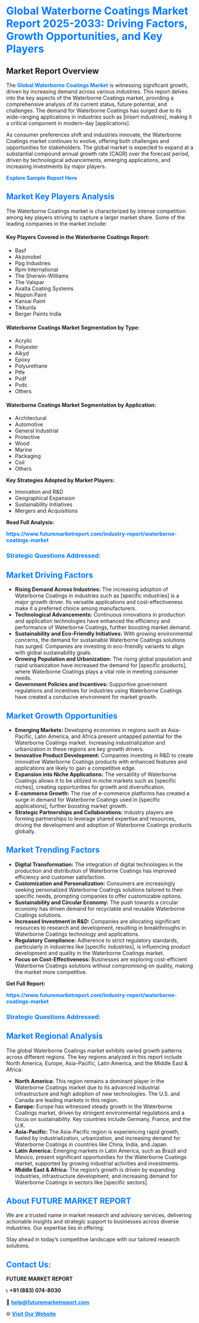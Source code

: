 <h1 style="color: #007BFF;">Global Waterborne Coatings Market Report 2025-2033: Driving Factors, Growth Opportunities, and Key Players</h1>

<section id="overview">
<h2>Market Report Overview</h2>
<p>The <a href="https://www.futuremarketreport.com/industry-report/waterborne-coatings-market" style="color: #007BFF; text-decoration: none;"><strong>Global Waterborne Coatings Market</strong></a> is witnessing significant growth, driven by increasing demand across various industries. This report delves into the key aspects of the Waterborne Coatings market, providing a comprehensive analysis of its current status, future potential, and challenges. The demand for Waterborne Coatings has surged due to its wide-ranging applications in industries such as [insert industries], making it a critical component in modern-day [applications].</p>
<p>As consumer preferences shift and industries innovate, the Waterborne Coatings market continues to evolve, offering both challenges and opportunities for stakeholders. The global market is expected to expand at a substantial compound annual growth rate (CAGR) over the forecast period, driven by technological advancements, emerging applications, and increasing investments by major players.</p>
</section>

<section id="overview">
<p><a href="https://www.futuremarketreport.com/request-sample/reportId=31140" style="color: #007BFF; text-decoration: none;"><strong>Explore Sample Report Here</strong></a></p>
</section>

<section id="key-players">
<h2 style="color: #007BFF;">Market Key Players Analysis</h2>
<p>The Waterborne Coatings market is characterized by intense competition among key players striving to capture a larger market share. Some of the leading companies in the market include:</p>
<h4>Key Players Covered in the Waterborne Coatings Report:</h4>
<ul><li>Basf</li><li>Akzonobel</li><li>Ppg Industries</li><li>Rpm International</li><li>The Sherwin-Williams</li><li>The Valspar</li><li>Axalta Coating Systems</li><li>Nippon Paint</li><li>Kansai Paint</li><li>Tikkurila</li><li>Berger Paints India</li></ul>
<h4>Waterborne Coatings Market Segmentation by Type:</h4>
<ul><li>Acrylic</li><li>Polyester</li><li>Alkyd</li><li>Epoxy</li><li>Polyurethane</li><li>Ptfe</li><li>Pvdf</li><li>Pvdc</li><li>Others</li></ul>

<h4>Waterborne Coatings Market Segmentation by Application:</h4>
<ul><li>Architectural</li><li>Automotive</li><li>General Industrial</li><li>Protective</li><li>Wood</li><li>Marine</li><li>Packaging</li><li>Coil</li><li>Others</li></ul>
<p><strong>Key Strategies Adopted by Market Players:</strong></p>
<ul>
<li>Innovation and R&D</li>
<li>Geographical Expansion</li>
<li>Sustainability Initiatives</li>
<li>Mergers and Acquisitions</li>
</ul>
</section>

<section>
<p><strong>Read Full Analysis: </strong></p><a href="https://www.futuremarketreport.com/industry-report/waterborne-coatings-market" style="color: #007BFF; text-decoration: none;"><strong>https://www.futuremarketreport.com/industry-report/waterborne-coatings-market</strong></a>
<h3 style="color: #007BFF;">Strategic Questions Addressed:</h3>
</section>

<section id="driving-factors">
<h2 style="color: #007BFF;">Market Driving Factors</h2>
<ul>
<li><strong>Rising Demand Across Industries:</strong> The increasing adoption of Waterborne Coatings in industries such as [specific industries] is a major growth driver. Its versatile applications and cost-effectiveness make it a preferred choice among manufacturers.</li>
<li><strong>Technological Advancements:</strong> Continuous innovations in production and application technologies have enhanced the efficiency and performance of Waterborne Coatings, further boosting market demand.</li>
<li><strong>Sustainability and Eco-Friendly Initiatives:</strong> With growing environmental concerns, the demand for sustainable Waterborne Coatings solutions has surged. Companies are investing in eco-friendly variants to align with global sustainability goals.</li>
<li><strong>Growing Population and Urbanization:</strong> The rising global population and rapid urbanization have increased the demand for [specific products], where Waterborne Coatings plays a vital role in meeting consumer needs.</li>
<li><strong>Government Policies and Incentives:</strong> Supportive government regulations and incentives for industries using Waterborne Coatings have created a conducive environment for market growth.</li>
</ul>
</section>

<section id="growth-opportunities">
<h2 style="color: #007BFF;">Market Growth Opportunities</h2>
<ul>
<li><strong>Emerging Markets:</strong> Developing economies in regions such as Asia-Pacific, Latin America, and Africa present untapped potential for the Waterborne Coatings market. Increasing industrialization and urbanization in these regions are key growth drivers.</li>
<li><strong>Innovative Product Development:</strong> Companies investing in R&D to create innovative Waterborne Coatings products with enhanced features and applications are likely to gain a competitive edge.</li>
<li><strong>Expansion into Niche Applications:</strong> The versatility of Waterborne Coatings allows it to be utilized in niche markets such as [specific niches], creating opportunities for growth and diversification.</li>
<li><strong>E-commerce Growth:</strong> The rise of e-commerce platforms has created a surge in demand for Waterborne Coatings used in [specific applications], further boosting market growth.</li>
<li><strong>Strategic Partnerships and Collaborations:</strong> Industry players are forming partnerships to leverage shared expertise and resources, driving the development and adoption of Waterborne Coatings products globally.</li>
</ul>
</section>

<section id="trending-factors">
<h2 style="color: #007BFF;">Market Trending Factors</h2>
<ul>
<li><strong>Digital Transformation:</strong> The integration of digital technologies in the production and distribution of Waterborne Coatings has improved efficiency and customer satisfaction.</li>
<li><strong>Customization and Personalization:</strong> Consumers are increasingly seeking personalized Waterborne Coatings solutions tailored to their specific needs, prompting companies to offer customizable options.</li>
<li><strong>Sustainability and Circular Economy:</strong> The push towards a circular economy has driven demand for recyclable and reusable Waterborne Coatings solutions.</li>
<li><strong>Increased Investment in R&D:</strong> Companies are allocating significant resources to research and development, resulting in breakthroughs in Waterborne Coatings technology and applications.</li>
<li><strong>Regulatory Compliance:</strong> Adherence to strict regulatory standards, particularly in industries like [specific industries], is influencing product development and quality in the Waterborne Coatings market.</li>
<li><strong>Focus on Cost-Effectiveness:</strong> Businesses are exploring cost-efficient Waterborne Coatings solutions without compromising on quality, making the market more competitive.</li>
</ul>
</section>

<section>
<p><strong>Get Full Report: </strong></p><a href="https://www.futuremarketreport.com/industry-report/waterborne-coatings-market" style="color: #007BFF; text-decoration: none;"><strong>https://www.futuremarketreport.com/industry-report/waterborne-coatings-market</strong></a>
<h3 style="color: #007BFF;">Strategic Questions Addressed:</h3>
</section>


<section id="regional-analysis">
<h2 style="color: #007BFF;">Market Regional Analysis</h2>
<p>The global Waterborne Coatings market exhibits varied growth patterns across different regions. The key regions analyzed in this report include North America, Europe, Asia-Pacific, Latin America, and the Middle East & Africa:</p>
<ul>
<li><strong>North America:</strong> This region remains a dominant player in the Waterborne Coatings market due to its advanced industrial infrastructure and high adoption of new technologies. The U.S. and Canada are leading markets in this region.</li>
<li><strong>Europe:</strong> Europe has witnessed steady growth in the Waterborne Coatings market, driven by stringent environmental regulations and a focus on sustainability. Key countries include Germany, France, and the U.K.</li>
<li><strong>Asia-Pacific:</strong> The Asia-Pacific region is experiencing rapid growth, fueled by industrialization, urbanization, and increasing demand for Waterborne Coatings in countries like China, India, and Japan.</li>
<li><strong>Latin America:</strong> Emerging markets in Latin America, such as Brazil and Mexico, present significant opportunities for the Waterborne Coatings market, supported by growing industrial activities and investments.</li>
<li><strong>Middle East & Africa:</strong> The region’s growth is driven by expanding industries, infrastructure development, and increasing demand for Waterborne Coatings in sectors like [specific sectors].</li>
</ul>
</section>

<footer>
<h2 style="color: #007BFF;">About FUTURE MARKET REPORT</h2>
<p>We are a trusted name in market research and advisory services, delivering actionable insights and strategic support to businesses across diverse industries. Our expertise lies in offering:</p>

<p>Stay ahead in today’s competitive landscape with our tailored research solutions.</p>

<h2 style="color: #007BFF;">Contact Us:</h2>
<p><strong>FUTURE MARKET REPORT</strong></p>
<p>📞 <strong>+91 (883) 074-8030</strong></p>
<p>📧 <strong><a href="mailto:help@futuremarketreport.com" style="color: #007BFF;">help@futuremarketreport.com</a></strong></p>
<p>🌐 <strong><a href="https://www.futuremarketreport.com/" style="color: #007BFF;">Visit Our Website</a></strong></p>
</footer>